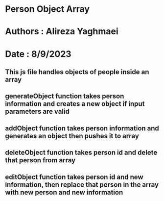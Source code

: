 # Person Object Array
# Authors : Alireza Yaghmaei
# Date : 8/9/2023

## This js file handles objects of people inside an array
## generateObject function takes person information and creates a new object if input parameters are valid
## addObject function takes person information and generates an object then pushes it to array
## deleteObject function takes person id and delete that person from array
## editObject function takes person id and new information, then replace that person in the array with new person and new information